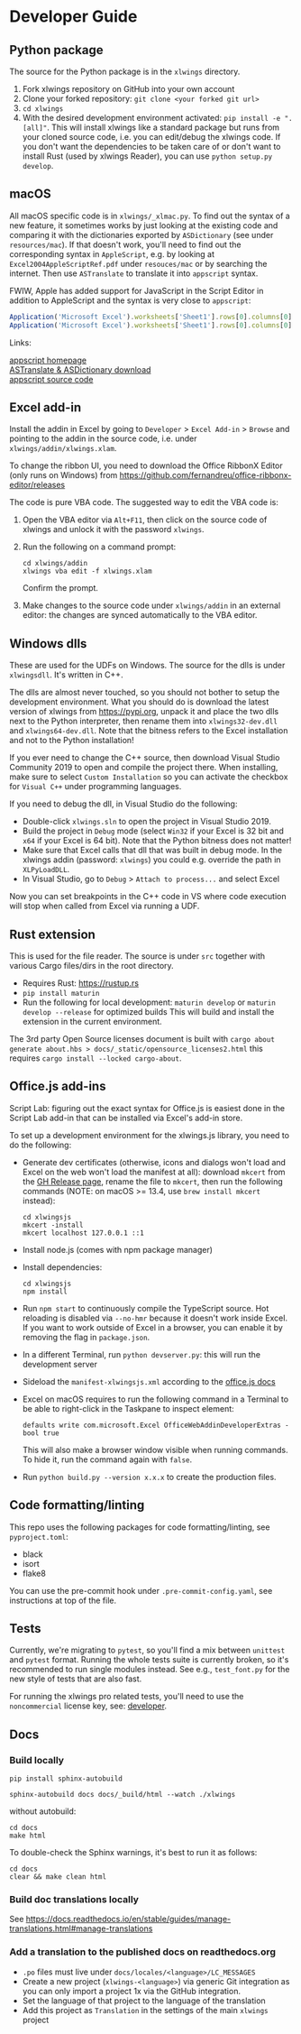 # Developer Guide

## Python package

The source for the Python package is in the `xlwings` directory.

1. Fork xlwings repository on GitHub into your own account
2. Clone your forked repository: `git clone <your forked git url>`
3. `cd xlwings`
4. With the desired development environment activated: `pip install -e ".[all]"`. This will install xlwings like a standard package
   but runs from your cloned source code, i.e. you can edit/debug the xlwings code. If you don't want the dependencies to be taken care of or don't want to install Rust (used by xlwings Reader), you can use `python setup.py develop`.

## macOS

All macOS specific code is in `xlwings/_xlmac.py`. To find out the syntax of a new feature, it sometimes works by just looking at the existing
code and comparing it with the dictionaries exported by `ASDictionary` (see under `resources/mac`).
If that doesn't work, you'll need to find out the corresponding syntax in `AppleScript`, e.g. by looking at `Excel2004AppleScriptRef.pdf`
under `resouces/mac` or by searching the internet. Then use `ASTranslate` to translate it into `appscript` syntax.

FWIW, Apple has added support for JavaScript in the Script Editor in addition to AppleScript and the syntax is very close to `appscript`:

```js
Application('Microsoft Excel').worksheets['Sheet1'].rows[0].columns[0].value.get()
Application('Microsoft Excel').worksheets['Sheet1'].rows[0].columns[0].properties.get()
```

Links:

[appscript homepage](http://appscript.sourceforge.net/)  
[ASTranslate & ASDictionary download](https://sourceforge.net/projects/appscript/files/)  
[appscript source code](https://github.com/hhas/appscript)

## Excel add-in

Install the addin in Excel by going to `Developer` > `Excel Add-in` > `Browse` and pointing to the addin in the source code,
i.e. under `xlwings/addin/xlwings.xlam`.

To change the ribbon UI, you need to download the Office RibbonX Editor (only runs on Windows) from 
https://github.com/fernandreu/office-ribbonx-editor/releases

The code is pure VBA code. The suggested way to edit the VBA code is:

1. Open the VBA editor via `Alt+F11`, then click on the source code of xlwings and unlock it with the password `xlwings`.
2. Run the following on a command prompt: 

   ```
   cd xlwings/addin
   xlwings vba edit -f xlwings.xlam
   ```
   
   Confirm the prompt.


3. Make changes to the source code under `xlwings/addin` in an external editor: the changes are synced automatically to the VBA editor.


## Windows dlls

These are used for the UDFs on Windows. The source for the dlls is under `xlwingsdll`. It's written in C++.

The dlls are almost never touched, so you should not bother to setup the development environment. What you should do is
download the latest version of xlwings from https://pypi.org, unpack it and place the two dlls next to the Python interpreter,
then rename them into `xlwings32-dev.dll` and `xlwings64-dev.dll`. Note that the bitness refers to the Excel
installation and not to the Python installation!

If you ever need to change the C++ source, then download Visual Studio Community 2019 to open and compile the 
project there. When installing, make sure to select `Custom Installation` so you can activate the checkbox for `Visual C++` under
programming languages.

If you need to debug the dll, in Visual Studio do the following:

* Double-click `xlwings.sln` to open the project in Visual Studio 2019.
* Build the project in `Debug` mode (select `Win32` if your Excel is 32 bit and `x64` if your Excel is 64 bit). Note that the Python bitness does not matter!
* Make sure that Excel calls that dll that was built in debug mode. In the xlwings addin (password: `xlwings`) you could e.g. override the path in `XLPyLoadDLL`.
* In Visual Studio, go to `Debug` > `Attach to process...` and select Excel

Now you can set breakpoints in the C++ code in VS where code execution will stop when called from Excel via running a UDF.

## Rust extension

This is used for the file reader. The source is under `src` together with various Cargo files/dirs in the root directory.

* Requires Rust: https://rustup.rs
* `pip install maturin`
* Run the following for local development:
  `maturin develop` or `maturin develop --release` for optimized builds
  This will build and install the extension in the current environment.

The 3rd party Open Source licenses document is built with `cargo about generate about.hbs > docs/_static/opensource_licenses2.html` this requires `cargo install --locked cargo-about`.

## Office.js add-ins

Script Lab: figuring out the exact syntax for Office.js is easiest done in the Script Lab add-in that can be installed via Excel's add-in store.

To set up a development environment for the xlwings.js library, you need to do the following:

* Generate dev certificates (otherwise, icons and dialogs won't load and Excel on the web won't load the manifest at all): download `mkcert` from the [GH Release page](https://github.com/FiloSottile/mkcert/releases), rename the file to `mkcert`, then run the following commands (NOTE: on macOS >= 13.4, use `brew install mkcert` instead):
  ```
  cd xlwingsjs
  mkcert -install
  mkcert localhost 127.0.0.1 ::1
  ```
* Install node.js (comes with npm package manager)
* Install dependencies:

  ```
  cd xlwingsjs
  npm install
  ```
* Run `npm start` to continuously compile the TypeScript source. Hot reloading is disabled via `--no-hmr` because it doesn't work inside Excel. If you want to work outside of Excel in a browser, you can enable it by removing the flag in `package.json`.
* In a different Terminal, run `python devserver.py`: this will run the development server
* Sideload the `manifest-xlwingsjs.xml` according to the [office.js docs](https://learn.microsoft.com/en-us/office/dev/add-ins/testing/test-debug-office-add-ins#sideload-an-office-add-in-for-testing)
* Excel on macOS requires to run the following command in a Terminal to be able to right-click in the Taskpane to inspect element:

  ```
  defaults write com.microsoft.Excel OfficeWebAddinDeveloperExtras -bool true
  ```
  This will also make a browser window visible when running commands. To hide it, run the command again with `false`.
* Run `python build.py --version x.x.x` to create the production files.

## Code formatting/linting

This repo uses the following packages for code formatting/linting, see `pyproject.toml`:

* black
* isort
* flake8

You can use the pre-commit hook under `.pre-commit-config.yaml`, see instructions at top of the file.

## Tests

Currently, we're migrating to `pytest`, so you'll find a mix between `unittest` and `pytest` format.
Running the whole tests suite is currently broken, so it's recommended to run single modules instead.
See e.g., `test_font.py` for the new style of tests that are also fast.

For running the xlwings pro related tests, you'll need to use the `noncommercial` license key, see: [developer](https://docs.xlwings.org/en/latest/pro/license_key.html#activate-a-developer-key).

## Docs

### Build locally

```
pip install sphinx-autobuild
```

```
sphinx-autobuild docs docs/_build/html --watch ./xlwings
```

without autobuild:

```
cd docs
make html
```

To double-check the Sphinx warnings, it's best to run it as follows:

```
cd docs
clear && make clean html
```

### Build doc translations locally

See https://docs.readthedocs.io/en/stable/guides/manage-translations.html#manage-translations

### Add a translation to the published docs on readthedocs.org

* `.po` files must live under `docs/locales/<language>/LC_MESSAGES`
* Create a new project (`xlwings-<language>`) via generic Git integration as you can only import a project 1x via the GitHub integration.
* Set the language of that project to the language of the translation
* Add this project as `Translation` in the settings of the main `xlwings` project
